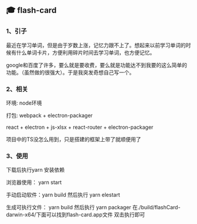 ## :mortar_board: flash-card

### 1、引子

最近在学习单词，但是由于岁数上涨，记忆力跟不上了。想起来以前学习单词的时候有什么单词卡片，方便利用碎片时间去学习单词，也方便记忆。  

google和百度了许多，要么就是要收费，要么就是功能达不到我要的这么简单的功能。（虽然做的很强大）。于是我突发奇想自己写一个。

### 2、相关
环境: node环境

打包: webpack + electron-packager

react + electron + js-xlsx + react-router + electron-packager

项目中的TS没怎么用到，只是搭建的框架上带了就顺便用了

### 3、使用
下载后执行yarn 安装依赖

浏览器使用： yarn start

手动启动软件：yarn build 然后执行 yarn elestart

生成可执行文件： yarn build 然后执行 yarn packager 在./build/flashCard-darwin-x64/下面可以找到flash-card.app文件 双击执行即可

